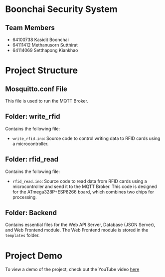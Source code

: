 # Boonchai Security System
## Team Members
- 64100738 Kasidit Boonchai
- 64111412 Methanusorn Sutthirat
- 64114069 Setthapong Kiankhao

# Project Structure

## Mosquitto.conf File
This file is used to run the MQTT Broker.

## Folder: write_rfid
Contains the following file:
- `write_rfid.ino`: Source code to control writing data to RFID cards using a microcontroller.

## Folder: rfid_read
Contains the following file:
- `rfid_read.ino`: Source code to read data from RFID cards using a microcontroller and send it to the MQTT Broker. This code is designed for the ATmega328P+ESP8266 board, which combines two chips for processing.

## Folder: Backend
Contains essential files for the Web API Server, Database (JSON Server), and Web Frontend module. The Web Frontend module is stored in the `templates` folder.

# Project Demo
To view a demo of the project, check out the YouTube video [here]([https://www.youtube.com/watch?v=YOUR_VIDEO_ID](https://youtu.be/ImKdBB_0DGw?si=4aGSWf_kwJS22xnO)https://youtu.be/ImKdBB_0DGw?si=4aGSWf_kwJS22xnO)

